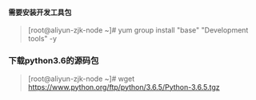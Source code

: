#### 需要安装开发工具包
> [root@aliyun-zjk-node ~]# yum group install  "base" "Development tools" -y
### 下载python3.6的源码包
> [root@aliyun-zjk-node ~]# wget https://www.python.org/ftp/python/3.6.5/Python-3.6.5.tgz
